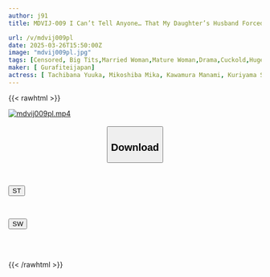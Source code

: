 ```yaml
---
author: j91
title: MDVIJ-009 I Can’t Tell Anyone… That My Daughter’s Husband Forced Me To Sleep With Him (15)

url: /v/mdvij009pl
date: 2025-03-26T15:50:00Z
image: "mdvij009pl.jpg"
tags: [Censored, Big Tits,Married Woman,Mature Woman,Drama,Cuckold,Huge Cock	]
maker: [ Gurafiteijapan]
actress: [ Tachibana Yuuka, Mikoshiba Mika, Kawamura Manami, Kuriyama Satsuki ]
---
```



{{< rawhtml >}}

<div class="video" data-videoid="AMlYkaVOodTXOlk">
    <a href="javascript:;">
        <img src="/v/mdvij009pl/mdvij009pl.jpg" width="WIDTH" height="HEIGHT" alt="mdvij009pl.mp4" loading="lazy">
    </a>
</div>

<script type="text/javascript" src="https://j91.asia/asset/on-demand-st.js"></script>

<br>
  <link rel="stylesheet" href="https://j91.asia/asset/bs5.css">
  
  <center>
  <button class="btn btn-primary" type="button" data-bs-toggle="collapse" data-bs-target=".multi-collapse" aria-expanded="false" aria-controls="multiCollapseExample1 multiCollapseExample2"><h2>Download</h2></button></center>
</p>
<div class="row">
  <div class="col">
    <div class="collapse multi-collapse" id="multiCollapseExample1">
      <div class="card card-body">
	      	      <br>
<div class="buttons">  
<p><a href="/v/mdvij009pl/st.html" target="_blank"><button class="btn-hover color-3"><i class="fa fa-download"></i> ST</button></a></p></div>
    </div>
  </div>
</div>
  <div class="col">
    <div class="collapse multi-collapse" id="multiCollapseExample2">
      <div class="card card-body">
	      <br>
<div class="buttons">
<p><a href="/v/mdvij009pl/sw.html" target="_blank"><button class="btn-hover color-2"><i class="fa fa-download"></i> SW</button></a></p></div>
<br><br>
      </div>
    </div>
  </div>
</div>

{{< /rawhtml >}}